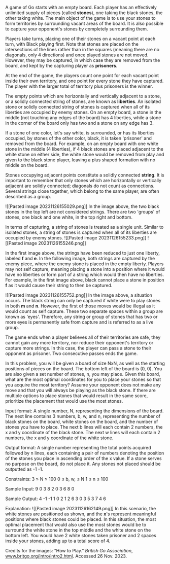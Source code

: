 A game of Go starts with an empty board. Each player has an effectively unlimited supply of pieces (called **stones**), one taking the black stones, the other taking white. The main object of the game is to use your stones to form territories by surrounding vacant areas of the board. It is also possible to capture your opponent's stones by completely surrounding them.

Players take turns, placing one of their stones on a vacant point at each turn, with Black playing first. Note that stones are placed on the intersections of the lines rather than in the squares (meaning there are no diagonals, only 4 directions) and once played stones are not moved. However, they may be captured, in which case they are removed from the board, and kept by the capturing player as **prisoners**. 

At the end of the game, the players count one point for each vacant point inside their own territory, and one point for every stone they have captured. The player with the larger total of territory plus prisoners is the winner.

The empty points which are horizontally and vertically adjacent to a stone, or a solidly connected string of stones, are known as **liberties**. An isolated stone or solidly connected string of stones is captured when all of its liberties are occupied by enemy stones. On an empty board, a stone in the middle (not touching any edges of the board) has 4 liberties, while a stone in the corner of the board only has two and a stone on any edge has 3. 

If a stone of one color, let's say white, is surrounded, or has its liberties occupied, by stones of the other color, black, it is taken 'prisoner' and removed from the board. For example, on an empty board with one white stone in the middle (4 liberties), if 4 black stones are placed adjacent to the white stone on either side, the white stone would be removed from play and given to the black stone player, leaving a plus shaped formation with no middle on the board. 

Stones occupying adjacent points constitute a solidly connected **string**. It is important to remember that only stones which are horizontally or vertically adjacent are solidly connected; diagonals do not count as connections. Several strings close together, which belong to the same player, are often described as a group. 

![[Pasted image 20231126155029.png]]
In the image above, the two black stones in the top left are not considered strings. There are two 'groups' of stones, one black and one white, in the top right and bottom. 


In terms of capturing, a string of stones is treated as a single unit. Similar to isolated stones, a string of stones is captured when all of its liberties are occupied by enemy stones. 
![[Pasted image 20231126155233.png]]
![[Pasted image 20231126155246.png]]

In the first image above, the strings have been reduced to just one liberty, labeled **f** and **e**. In the following image, both strings are captured by the enemy piece, where the enemy stone is placed in the empty liberty. 
Players may not self capture, meaning placing a stone into a position where it would have no liberties or form part of a string which would then have no liberties. For example, in the first image above, black cannot place a stone in position **f** as it would cause their string to then be captured. 



![[Pasted image 20231126155752.png]]
In the image above, a situation occurs. The black string can only be captured if white were to play stones in both **m** and **n**. However, the first of those moves would be illegal as it would count as self capture. These two separate spaces within a group are known as 'eyes'. Therefore, any string or group of stones that has two or more eyes is permanently safe from capture and is referred to as a live group. 

The game ends when a player believes all of their territories are safe, they cannot gain any more territory, nor reduce their opponent's territory or capture more strings. In this case, the player can pass a stone to their opponent as prisoner. Two consecutive passes ends the game. 


In this problem, you will be given a board of size NxN, as well as the starting positions of pieces on the board. The bottom left of the board is (0, 0). You are also given a set number of stones, n, you may place. Given this board, what are the most optimal coordinates for you to place your stones so that you acquire the most territory? Assume your opponent does not make any move and that you will always be playing as the black stone. If there are multiple options to place stones that would result in the same score, prioritize the placement that would use the most stones. 

Input format:
A single number, N, representing the dimensions of the board. The next line contains 3 numbers, b, w, and n, representing the number of black stones on the board, white stones on the board, and the number of stones you have to place. The next b lines will each contain 2 numbers, the x and y coordinate of the black stone. The next w lines will each contain 2 numbers, the x and y coordinate of the white stone. 

Output format: 
A single number representing the total points acquired followed by n lines, each containing a pair of numbers denoting the position of the stones you place in ascending order of the x value. If a stone serves no purpose on the board, do not place it. Any stones not placed should be outputted as -1 -1. 

Constraints:
3 ≤ N ≤ 100
0 ≤ b, w, ≤ N
1 ≤ n ≤ 100

Sample Input:
9
0 3 8
2 0
3 6
8 0

Sample Output:
4
-1 -1
1 0
2 1
2 6
3 0
3 5
3 7
4 6

Explanation:
![[Pasted image 20231126162149.png]]
In this scenario, the white stones are positioned as shown, and the **x**'s represent meaningful positions where black stones could be placed. In this situation, the most optimal placement that would also use the most stones would be to surround the white stone in the top middle and the white stone on the bottom left. You would have 2 white stones taken prisoner and 2 spaces inside your stones, adding up to a total score of 4. 



Credits for the images:
 “How to Play.” _British Go Association_, www.britgo.org/intro/intro2.html. Accessed 26 Nov. 2023.